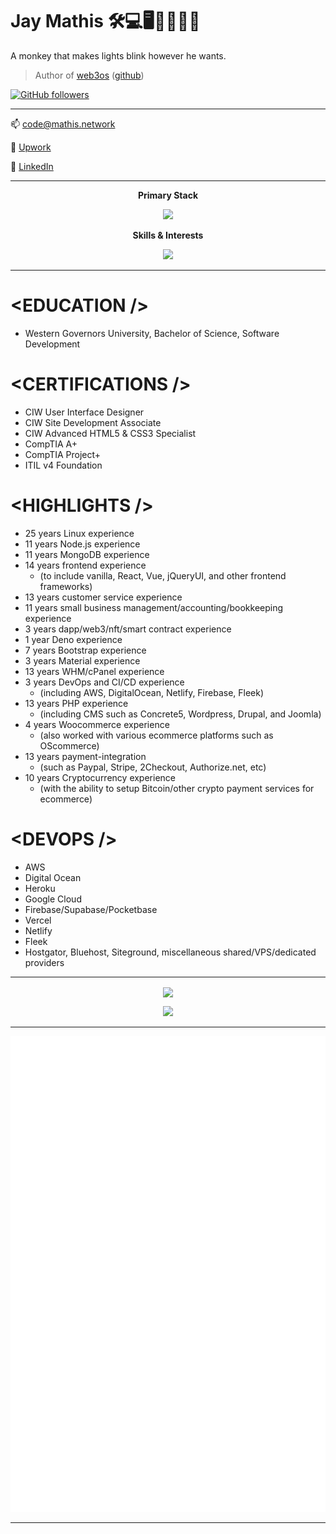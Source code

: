 # Jay Mathis 🛠️💻🖥️👨‍💻👨‍🎓 

A monkey that makes lights blink however he wants.

> Author of [web3os](https://web3os.sh) ([github](https://github.com/web3os-org))

<!-- ![Views](https://gpvc.arturio.dev/mathiscode) -->
[![GitHub followers](https://img.shields.io/github/followers/mathiscode.svg?style=social&label=Follow&maxAge=2592000)](https://github.com/mathiscode?tab=followers)

<!-- [![Winter is Coming](http://ForTheBadge.com/images/badges/winter-is-coming.svg)](https://github.com/mathiscode) -->
<!-- [![Uses Badges](https://forthebadge.com/images/badges/uses-badges.svg)](https://github.com/mathiscode) -->

---

📫 [code@mathis.network](mailto:code@mathis.network)

🔗 [Upwork](https://mathis.network/upwork)

🔗 [LinkedIn](https://mathis.network/linkedin)

---

<p align="center"><strong>Primary Stack</strong></p>
<p align="center">
  <a href="https://skillicons.dev">
    <img src="https://skillicons.dev/icons?i=html,css,js,ts,nodejs,express,mongodb" />
  </a>
</p>

<p align="center"><strong>Skills &amp; Interests</strong></p>
<p align="center">
  <a href="https://skillicons.dev">
    <img src="https://skillicons.dev/icons?i=androidstudio,apollo,arduino,aws,bash,bootstrap,bsd,cs,cpp,cloudflare,css,d3,deno,bots,docker,dotnet,electron,express,figma,firebase,gatsby,gcp,git,github,githubactions,gitlab,graphql,heroku,html,js,jest,kubernetes,linux,md,materialui,mongodb,mysql,netlify,nextjs,nginx,nodejs,php,postgres,powershell,pug,py,ruby,rails,raspberrypi,react,redis,redux,regex,rust,sass,solidity,sqlite,styledcomponents,supabase,svelte,svg,tailwind,tauri,ts,unity,unreal,vercel,vim,visualstudio,vite,vscode,vue,wasm,webpack,wordpress" />
  </a>
</p>

---

# &lt;EDUCATION /&gt;
- Western Governors University, Bachelor of Science, Software Development

# &lt;CERTIFICATIONS /&gt;
- CIW User Interface Designer
- CIW Site Development Associate
- CIW Advanced HTML5 & CSS3 Specialist
- CompTIA A+
- CompTIA Project+
- ITIL v4 Foundation

# &lt;HIGHLIGHTS /&gt;
- 25 years Linux experience
- 11 years Node.js experience
- 11 years MongoDB experience
- 14 years frontend experience
    - (to include vanilla, React, Vue, jQueryUI, and other frontend frameworks)
- 13 years customer service experience
- 11 years small business management/accounting/bookkeeping experience
- 3 years dapp/web3/nft/smart contract experience
- 1 year Deno experience
- 7 years Bootstrap experience
- 3 years Material experience
- 13 years WHM/cPanel experience
- 3 years DevOps and CI/CD experience
    - (including AWS, DigitalOcean, Netlify, Firebase, Fleek)
- 13 years PHP experience
    - (including CMS such as Concrete5, Wordpress, Drupal, and Joomla)
- 4 years Woocommerce experience
    - (also worked with various ecommerce platforms such as OScommerce)
- 13 years payment-integration
    - (such as Paypal, Stripe, 2Checkout, Authorize.net, etc)
- 10 years Cryptocurrency experience
    - (with the ability to setup Bitcoin/other crypto payment services for ecommerce)

# &lt;DEVOPS /&gt;
- AWS
- Digital Ocean
- Heroku
- Google Cloud
- Firebase/Supabase/Pocketbase
- Vercel
- Netlify
- Fleek
- Hostgator, Bluehost, Siteground, miscellaneous shared/VPS/dedicated providers

---

<p align="center">
    <img align="center" src="https://github-readme-streak-stats.herokuapp.com/?user=mathiscode&theme=merko&hide_border=true&mode=weekly" />
</p>

<p align="center">
    <a href="https://github.com/ryo-ma/github-profile-trophy">
        <img src="https://github-profile-trophy.vercel.app/?username=mathiscode&theme=onedark&column=-1&rank=-C" />
    </a>
</p>

<!--
| Stats |     | Languages |
| ----- | --- | --------- |
| [![Stats](https://github-readme-stats.vercel.app/api?username=mathiscode&theme=blue-green)](https://github.com/mathiscode) | | [![Languages](https://github-readme-stats.vercel.app/api/top-langs/?username=mathiscode&theme=blue-green)](https://github.com/mathiscode) |
-->

<!--[![Stats](https://github-readme-stats.vercel.app/api?username=mathiscode&theme=blue-green)](https://github.com/mathiscode)-->

---

![Metrics](https://github.com/mathiscode/mathiscode/blob/master/github-metrics.svg)

---
